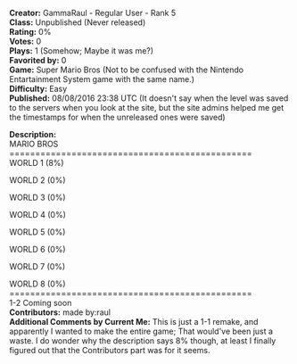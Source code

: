 **Creator:** GammaRaul - Regular User - Rank 5 <br>
**Class:** Unpublished (Never released) <br>
**Rating:** 0% <br>
**Votes:** 0 <br>
**Plays:** 1 (Somehow; Maybe it was me?) <br>
**Favorited by:** 0 <br>
**Game:** Super Mario Bros (Not to be confused with the Nintendo Entartainment System game with the same name.) <br>
**Difficulty:** Easy <br>
**Published:** 08/08/2016 23:38 UTC (It doesn't say when the level was saved to the servers when you look at the site, but the site admins helped me get the timestamps for when the unreleased ones were saved)

**Description:** <br>
MARIO BROS<br>
===============================================<br>
WORLD 1 (8%)

WORLD 2 (0%)

WORLD 3 (0%)

WORLD 4 (0%)

WORLD 5 (0%)

WORLD 6 (0%)

WORLD 7 (0%)

WORLD 8 (0%)<br>
===============================================<br>
1-2 Coming soon <br>
**Contributors:** made by:raul <br>
**Additional Comments by Current Me:** This is just a 1-1 remake, and apparently I wanted to make the entire game; That would've been just a waste. I do wonder why the description says 8% though, at least I finally figured out that the Contributors part was for it seems.
